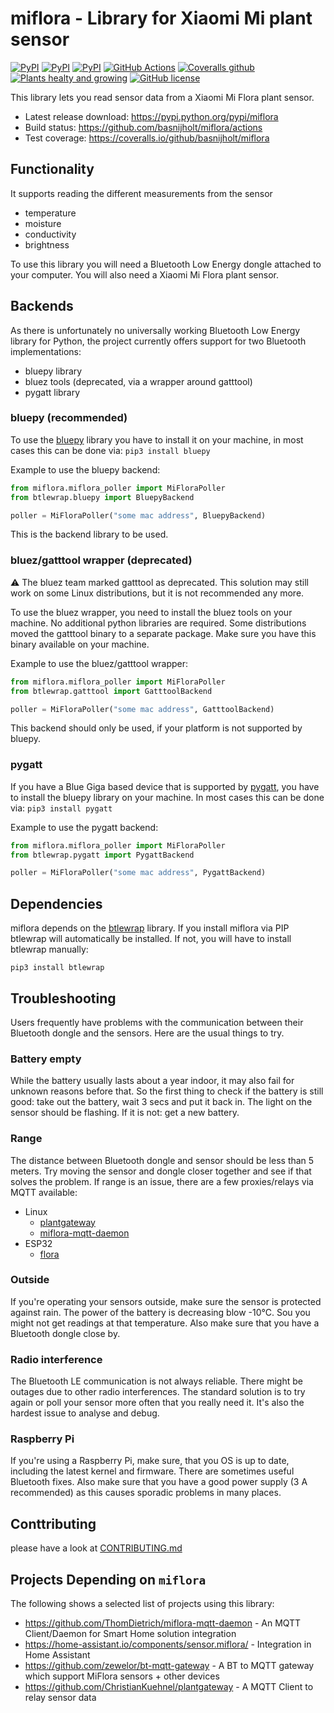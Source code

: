 # miflora - Library for Xiaomi Mi plant sensor

[![PyPI](https://img.shields.io/pypi/v/miflora.svg)](https://pypi.python.org/pypi/miflora)
[![PyPI](https://img.shields.io/pypi/status/miflora.svg)](https://pypi.python.org/pypi/miflora)
[![PyPI](https://img.shields.io/pypi/format/miflora.svg)](https://pypi.python.org/pypi/miflora)
[![GitHub Actions](https://github.com/basnijholt/miflora/workflows/tox/badge.svg)](https://github.com/basnijholt/miflora/actions)
[![Coveralls github](https://img.shields.io/coveralls/github/basnijholt/miflora.svg)](https://coveralls.io/github/basnijholt/miflora)
[![Plants healty and growing](https://img.shields.io/badge/plants-healthy%20and%20growing-green.svg)](https://github.com/basnijholt/miflora)
[![GitHub license](https://img.shields.io/github/license/basnijholt/miflora.svg)](https://github.com/basnijholt/miflora/blob/master/LICENSE)

This library lets you read sensor data from a Xiaomi Mi Flora plant sensor.

* Latest release download: https://pypi.python.org/pypi/miflora
* Build status: https://github.com/basnijholt/miflora/actions
* Test coverage: https://coveralls.io/github/basnijholt/miflora

## Functionality
It supports reading the different measurements from the sensor
- temperature
- moisture
- conductivity
- brightness

To use this library you will need a Bluetooth Low Energy dongle attached to your computer. You will also need a
Xiaomi Mi Flora plant sensor.

## Backends
As there is unfortunately no universally working Bluetooth Low Energy library for Python, the project currently
offers support for two Bluetooth implementations:

* bluepy library
* bluez tools (deprecated, via a wrapper around gatttool)
* pygatt library


### bluepy (recommended)
To use the [bluepy](https://github.com/IanHarvey/bluepy) library you have to install it on your machine, in most cases this can be done via:
```pip3 install bluepy```

Example to use the bluepy backend:
```python
from miflora.miflora_poller import MiFloraPoller
from btlewrap.bluepy import BluepyBackend

poller = MiFloraPoller("some mac address", BluepyBackend)
```
This is the backend library to be used.

### bluez/gatttool wrapper (deprecated)
:warning: The bluez team marked gatttool as deprecated. This solution may still work on some Linux distributions, but it is not recommended any more.

To use the bluez wrapper, you need to install the bluez tools on your machine. No additional python
libraries are required. Some distributions moved the gatttool binary to a separate package. Make sure you have this
binary available on your machine.

Example to use the bluez/gatttool wrapper:
```python
from miflora.miflora_poller import MiFloraPoller
from btlewrap.gatttool import GatttoolBackend

poller = MiFloraPoller("some mac address", GatttoolBackend)
```

This backend should only be used, if your platform is not supported by bluepy.

### pygatt
If you have a Blue Giga based device that is supported by [pygatt](https://github.com/peplin/pygatt), you have to
install the bluepy library on your machine. In most cases this can be done via:
```pip3 install pygatt```

Example to use the pygatt backend:
```python
from miflora.miflora_poller import MiFloraPoller
from btlewrap.pygatt import PygattBackend

poller = MiFloraPoller("some mac address", PygattBackend)
```
## Dependencies
miflora depends on the [btlewrap](https://github.com/ChristianKuehnel/btlewrap) library. If you install miflora via PIP btlewrap will automatically be installed. If not, you will have to install btlewrap manually:

```pip3 install btlewrap```

## Troubleshooting

Users frequently have problems with the communication between their Bluetooth dongle and the sensors. Here are the usual things to try.

### Battery empty
While the battery usually lasts about a year indoor, it may also fail for unknown reasons before that. So the first thing to check if the battery is still good: take out the battery, wait 3 secs and put it back in. The light on the sensor should be flashing. If it is not: get a new battery.

### Range
The distance between Bluetooth dongle and sensor should be less than 5 meters. Try moving the sensor and dongle closer together and see if that solves the problem. If range is an issue, there are a few proxies/relays via MQTT available:
* Linux
  * [plantgateway](https://github.com/ChristianKuehnel/plantgateway)
  * [miflora-mqtt-daemon](https://github.com/ThomDietrich/miflora-mqtt-daemon)
* ESP32
  * [flora](https://github.com/sidddy/flora)

### Outside
If you're operating your sensors outside, make sure the sensor is protected against rain. The power of the battery is decreasing blow -10°C. Sou you might not get readings at that temperature. Also make sure that you have a Bluetooth dongle close by.

### Radio interference
The Bluetooth LE communication is not always reliable. There might be outages due to other radio interferences. The standard solution is to try again or poll your sensor more often that you really need it. It's also the hardest issue to analyse and debug.

### Raspberry Pi
If you're using a Raspberry Pi, make sure, that you OS is up to date, including the latest kernel and firmware. There are sometimes useful Bluetooth fixes. Also make sure that you have a good power supply (3 A recommended) as this causes sporadic problems in many places.

## Conttributing
please have a look at [CONTRIBUTING.md](CONTRIBUTING.md)

## Projects Depending on `miflora`

The following shows a selected list of projects using this library:

* https://github.com/ThomDietrich/miflora-mqtt-daemon - An MQTT Client/Daemon for Smart Home solution integration
* https://home-assistant.io/components/sensor.miflora/ - Integration in Home Assistant
* https://github.com/zewelor/bt-mqtt-gateway - A BT to MQTT gateway which support MiFlora sensors + other devices
* https://github.com/ChristianKuehnel/plantgateway - A MQTT Client to relay sensor data
